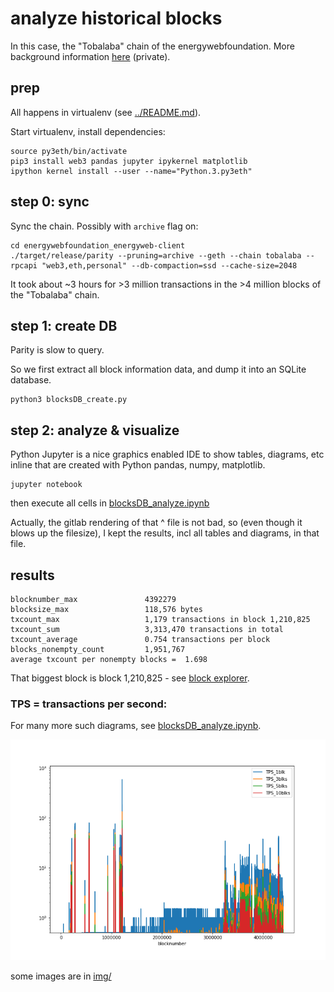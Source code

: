 # analyze historical blocks
In this case, the "Tobalaba" chain of the energywebfoundation. More background information [here](https://gitlab.com/electronDLT/training-material/tree/master/EWF) (private).

## prep
All happens in virtualenv (see [../README.md](README.md)).

Start virtualenv, install dependencies:
```
source py3eth/bin/activate
pip3 install web3 pandas jupyter ipykernel matplotlib 
ipython kernel install --user --name="Python.3.py3eth"
```

## step 0: sync
Sync the chain. Possibly with `archive` flag on:

```
cd energywebfoundation_energyweb-client
./target/release/parity --pruning=archive --geth --chain tobalaba --rpcapi "web3,eth,personal" --db-compaction=ssd --cache-size=2048
```
It took about ~3 hours for >3 million transactions in the >4 million blocks of the "Tobalaba" chain.


## step 1: create DB
Parity is slow to query.

So we first extract all block information data, and dump it into an SQLite database.

```
python3 blocksDB_create.py
```

## step 2: analyze & visualize

Python Jupyter is a nice graphics enabled IDE to show tables, diagrams, etc inline that are created with Python pandas, numpy, matplotlib.
```
jupyter notebook
```

then execute all cells in [blocksDB_analyze.ipynb](blocksDB_analyze.ipynb)

Actually, the gitlab rendering of that ^ file is not bad,
so (even though it blows up the filesize),
I kept the results, incl all tables and diagrams, in that file. 

## results
```
blocknumber_max               4392279
blocksize_max                 118,576 bytes
txcount_max                   1,179 transactions in block 1,210,825
txcount_sum                   3,313,470 transactions in total
txcount_average               0.754 transactions per block
blocks_nonempty_count         1,951,767
average txcount per nonempty blocks =  1.698
```
That biggest block is block 1,210,825 - see [block explorer](https://tobalaba.etherscan.com/block/1210825).
### TPS = transactions per second:  

For many more such diagrams, see [blocksDB_analyze.ipynb](blocksDB_analyze.ipynb). 

![img/TPS_allBlocks.png](img/TPS_allBlocks.png)

some images are in [img/](img)